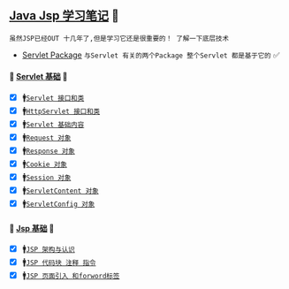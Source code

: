 <a href="#top" id="top">Java Jsp 学习笔记</a> :maple_leaf:	
----
`虽然JSP已经OUT 十几年了,但是学习它还是很重要的！ 了解一下底层技术`
* [Servlet Package](http://tomcat.apache.org/tomcat-5.5-doc/servletapi/overview-summary.html) `与Servlet 有关的两个Package 整个Servlet 都是基于它的` :white_check_mark:

#### :checkered_flag: [Servlet 基础](#top) :maple_leaf:	
- [x] :mens:[`Servlet 接口和类`](https://github.com/kickgod/Rear-End/blob/master/Java/JavaJSP/JSPFirstServlet.md)
- [x] :mens:[`HttpServlet 接口和类`](https://github.com/kickgod/Rear-End/blob/master/Java/JavaJSP/JSPHttpPack.md)
- [x] :mens:[`Servlet 基础内容`](https://github.com/kickgod/Rear-End/blob/master/Java/JavaJSP/Servletknoeledge.md)
- [x] :mens:[`Request 对象`](https://github.com/kickgod/Rear-End/blob/master/Java/JavaJSP/ServletRequest.md)
- [x] :mens:[`Response 对象`](https://github.com/kickgod/Rear-End/blob/master/Java/JavaJSP/ServletResponse.md)
- [x] :mens:[`Cookie 对象`](https://github.com/kickgod/Rear-End/blob/master/Java/JavaJSP/ServletCookie.md)
- [x] :mens:[`Session 对象`](https://github.com/kickgod/Rear-End/blob/master/Java/JavaJSP/ServletSession.md)
- [x] :mens:[`ServletContent 对象`](https://github.com/kickgod/Rear-End/blob/master/Java/JavaJSP/ServletContent.md)
- [x] :mens:[`ServletConfig 对象`](https://github.com/kickgod/Rear-End/blob/master/Java/JavaJSP/ServletConfig.md)

#### :checkered_flag: [Jsp 基础](#top) :maple_leaf:	
- [x] :mens:[`JSP 架构与认识`](https://github.com/kickgod/Rear-End/blob/master/Java/JavaJSP/JSPArchitecture.md)
- [x] :mens:[`JSP 代码块 注释 指令`](https://github.com/kickgod/Rear-End/blob/master/Java/JavaJSP/lesson01.md)
- [x] :mens:[`JSP 页面引入 和forword标签`](https://github.com/kickgod/Rear-End/blob/master/Java/JavaJSP/lesson02.md)
